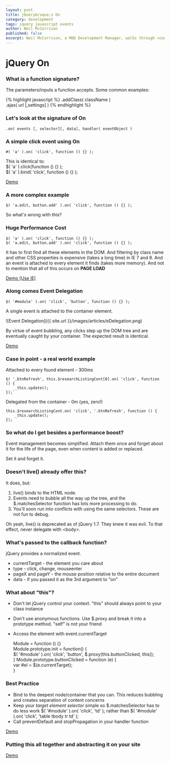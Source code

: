 ```yaml
---
layout: post
title: jQuery&rsquo;s On
category: development
tags: jquery javascript events
author: Neil McCorrison
published: false
excerpt: Neil McCorrison, a MOD Development Manager, walks through <code>jQuery.on()</code>.
---
```


# jQuery On

### What is a function signature?
The parameters/inputs a function accepts. Some common examples:

{% highlight javascript %}
	.addClass( className )  
	.ajax( url [,settings] )
{% endhighlight %}
### Let's look at the signature of On
	.on( events [, selector][, data], handler( eventObject )

### A simple click event using On
	#( 'a' ).on( 'click', function () {} );

This is identical to:  
	$( 'a' ).click(function () {} );  
	$( 'a' ).bind( 'click', function () {} );

[Demo](http://somedemourl.com)

### A more complex example
	$( 'a.edit, button.add' ).on( 'click', function () {} );

So what's wrong with this?

### Huge Performance Cost
	$( 'a' ).on( 'click', function () {} );  
	$( 'a.edit, button.add' ).on( 'click', function () {} );

It has to first find all these elements in the DOM. And filtering by class name and other CSS properties is expensive (takes a long time) in IE 7 and 8. And an event is attached to every element it finds (takes more memory). And not to mention that all of this occurs on **PAGE LOAD**

[Demo (Use IE)](http://somedemourl.com)

### Along comes Event Delegation
	$( '#module' ).on( 'click', 'button', function () {} );

A single event is attached to the container element.

![Event Delegation]({{ site.url }}/images/articles/eDelegation.png)

By virtue of event bubbling, any clicks step up the DOM tree and are eventually caught by your container. The expected result is identical.

[Demo](http://somedemourl.com)

### Case in point - a real world example
Attached to every found element - 300ms

	$( '.btnRefresh', this.$researchListingCont[0].on( 'click', function () {  
		_this.update();  
	});`

Delegated from the container - 0m (yes, zero!)

	this.$researchListingCont.on( 'click', '.btnRefresh', function () {  
		_this.update();  
	});

### So what do I get besides a performance boost?
Event management becomes simplified. Attach them once and forget about it for the life of the page, even when content is added or replaced.

Set it and forget it.

### Doesn't live() already offer this?
It does, but:

1. live() binds to the HTML node.
2. Events need to bubble all the way up the tree, and the $.matchesSelector function has lots more processing to do.
3. You'll soon run into conflicts with using the same selectors. These are not fun to debug.

Oh yeah, live() is deprecated as of jQuery 1.7. They knew it was evil. To that effect, never delegate with &lt;body&gt;.

### What's passed to the callback function?
jQuery provides a normalized event.

* currentTarget - the element you care about
* type - click, change, mouseenter
* pageX and pageY - the mouse position relative to the entire document
* data - if you passed it as the 3rd argument to "on"

### What about "this"?
* Don't let jQuery control your context. "this" should always point to your class instance
* Don't use anonymous functions. Use $.proxy and break it into a prototype method. "self" is not your friend
* Access the element with event.currentTarget

	Module = function () {}  
	Module.prototype.init = function() {  
		$( '#module' ).on( 'click', 'button', $.proxy(this.buttonClicked, this));  
	}
	Module.prototype.buttonClicked = function (e) {  
		var #el = $(e.currentTarget);  
	}

### Best Practice
* Bind to the deepest node/container that you can. This reduces bubbling and creates separation of content concerns
* Keep your *target element selector* simple so $.matchesSelector has to do less work
	$( '#module' ).on( 'click', 'td' );
rather than
	$( '#module' ).on( 'click', 'table tbody tr td' );
* Call preventDefault and stopPropagation in your handler function

[Demo](http://somedemourl.com)

### Putting this all together and abstracting it on your site
[Demo](http://somedemourl.com)